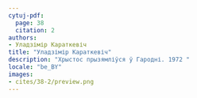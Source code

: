 ```yaml
---
cytuj-pdf:
  page: 38
  citation: 2
authors:
- Уладзімір Караткевіч
title: "Уладзімір Караткевіч"
description: "Хрыстос прызямліўся ў Гародні. 1972 "
locale: "be_BY"
images:
- cites/38-2/preview.png
---
```

